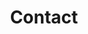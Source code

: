 ---
layout: child_layout/contact
title: Contact
permalink: /contact/
hero_image: /assets/img/content/backgrounds/bg-6.jpg
---